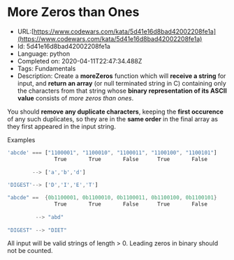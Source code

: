 # More Zeros than Ones

 - URL:[https://www.codewars.com/kata/5d41e16d8bad42002208fe1a](https://www.codewars.com/kata/5d41e16d8bad42002208fe1a)
 - Id: 5d41e16d8bad42002208fe1a
 - Language: python
 - Completed on: 2020-04-11T22:47:34.488Z
 - Tags: Fundamentals
 - Description:
Create a __moreZeros__ function which will __receive a string__ for input, and __return an array__ (or null terminated string in C) containing only the characters from that string whose __binary representation of its ASCII value__ consists of _more zeros than ones_. 

You should __remove any duplicate characters__, keeping the __first occurence__ of any such duplicates, so they are in the __same order__ in the final array as they first appeared in the input string.

Examples
```javascript
'abcde' === ["1100001", "1100010", "1100011", "1100100", "1100101"]
               True       True       False      True       False
                   
        --> ['a','b','d']
    
'DIGEST'--> ['D','I','E','T']
```

```c
"abcde" ==  {0b1100001, 0b1100010, 0b1100011, 0b1100100, 0b1100101}
               True       True       False      True       False
                   
         --> "abd"
    
"DIGEST" --> "DIET"
```
            
All input will be valid strings of length > 0. Leading zeros in binary should not be counted.

